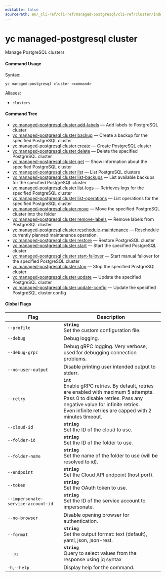 ```yaml
---
editable: false
sourcePath: en/_cli-ref/cli-ref/managed-postgresql/cli-ref/cluster/index.md
---
```


# yc managed-postgresql cluster

Manage PostgreSQL clusters

#### Command Usage

Syntax: 

`yc managed-postgresql cluster <command>`

Aliases: 

- `clusters`

#### Command Tree

- [yc managed-postgresql cluster add-labels](add-labels.md) — Add labels to PostgreSQL cluster
- [yc managed-postgresql cluster backup](backup.md) — Create a backup for the specified PostgreSQL cluster
- [yc managed-postgresql cluster create](create.md) — Create PostgreSQL cluster
- [yc managed-postgresql cluster delete](delete.md) — Delete the specified PostgreSQL cluster
- [yc managed-postgresql cluster get](get.md) — Show information about the specified PostgreSQL cluster
- [yc managed-postgresql cluster list](list.md) — List PostgreSQL clusters
- [yc managed-postgresql cluster list-backups](list-backups.md) — List available backups for the specified PostgreSQL cluster
- [yc managed-postgresql cluster list-logs](list-logs.md) — Retrieves logs for the specified PostgreSQL cluster
- [yc managed-postgresql cluster list-operations](list-operations.md) — List operations for the specified PostgreSQL cluster
- [yc managed-postgresql cluster move](move.md) — Move the specified PostgreSQL cluster into the folder
- [yc managed-postgresql cluster remove-labels](remove-labels.md) — Remove labels from PostgreSQL cluster
- [yc managed-postgresql cluster reschedule-maintenance](reschedule-maintenance.md) — Reschedule currently planned maintenance operation.
- [yc managed-postgresql cluster restore](restore.md) — Restore PostgreSQL cluster
- [yc managed-postgresql cluster start](start.md) — Start the specified PostgreSQL cluster
- [yc managed-postgresql cluster start-failover](start-failover.md) — Start manual failover for the specified PostgreSQL cluster
- [yc managed-postgresql cluster stop](stop.md) — Stop the specified PostgreSQL cluster
- [yc managed-postgresql cluster update](update.md) — Update the specified PostgreSQL cluster
- [yc managed-postgresql cluster update-config](update-config.md) — Update the specified PostgreSQL cluster config

#### Global Flags

| Flag | Description |
|----|----|
|`--profile`|<b>`string`</b><br/>Set the custom configuration file.|
|`--debug`|Debug logging.|
|`--debug-grpc`|Debug gRPC logging. Very verbose, used for debugging connection problems.|
|`--no-user-output`|Disable printing user intended output to stderr.|
|`--retry`|<b>`int`</b><br/>Enable gRPC retries. By default, retries are enabled with maximum 5 attempts.<br/>Pass 0 to disable retries. Pass any negative value for infinite retries.<br/>Even infinite retries are capped with 2 minutes timeout.|
|`--cloud-id`|<b>`string`</b><br/>Set the ID of the cloud to use.|
|`--folder-id`|<b>`string`</b><br/>Set the ID of the folder to use.|
|`--folder-name`|<b>`string`</b><br/>Set the name of the folder to use (will be resolved to id).|
|`--endpoint`|<b>`string`</b><br/>Set the Cloud API endpoint (host:port).|
|`--token`|<b>`string`</b><br/>Set the OAuth token to use.|
|`--impersonate-service-account-id`|<b>`string`</b><br/>Set the ID of the service account to impersonate.|
|`--no-browser`|Disable opening browser for authentication.|
|`--format`|<b>`string`</b><br/>Set the output format: text (default), yaml, json, json-rest.|
|`--jq`|<b>`string`</b><br/>Query to select values from the response using jq syntax|
|`-h`,`--help`|Display help for the command.|
